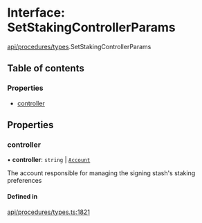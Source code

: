 # Interface: SetStakingControllerParams

[api/procedures/types](../wiki/api.procedures.types).SetStakingControllerParams

## Table of contents

### Properties

- [controller](../wiki/api.procedures.types.SetStakingControllerParams#controller)

## Properties

### controller

• **controller**: `string` \| [`Account`](../wiki/api.entities.Account.Account)

The account responsible for managing the signing stash's staking preferences

#### Defined in

[api/procedures/types.ts:1821](https://github.com/PolymeshAssociation/polymesh-sdk/blob/8a9e72221/src/api/procedures/types.ts#L1821)
